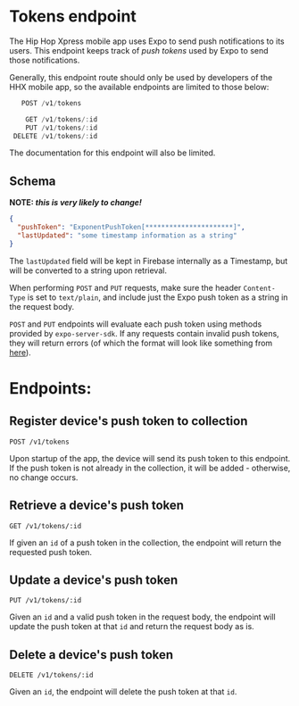 # Tokens endpoint
The Hip Hop Xpress mobile app uses Expo to send push notifications to its users. This endpoint keeps track of *push tokens* used by Expo to send those notifications. 

Generally, this endpoint route should only be used by developers of the HHX mobile app, so the available endpoints are limited to those below:

```javascript
   POST /v1/tokens

    GET /v1/tokens/:id
    PUT /v1/tokens/:id
 DELETE /v1/tokens/:id
```

The documentation for this endpoint will also be limited.

## Schema
**NOTE: *this is very likely to change!***
```json
{
  "pushToken": "ExponentPushToken[**********************]",
  "lastUpdated": "some timestamp information as a string"
}
```
The `lastUpdated` field will be kept in Firebase internally as a Timestamp, but will be converted to a string upon retrieval.

When performing `POST` and `PUT` requests, make sure the header `Content-Type` is set to `text/plain`, and include just the Expo push token as a string in the request body.

`POST` and `PUT` endpoints will evaluate each push token using methods provided by `expo-server-sdk`. If any requests contain invalid push tokens, they will return errors (of which the format will look like something from [here](errors)).

# Endpoints:

## Register device's push token to collection
`POST /v1/tokens`

Upon startup of the app, the device will send its push token to this endpoint. If the push token is not already in the collection, it will be added - otherwise, no change occurs.


## Retrieve a device's push token
`GET /v1/tokens/:id`

If given an `id` of a push token in the collection, the endpoint will return the requested push token.

## Update a device's push token
`PUT /v1/tokens/:id`

Given an `id` and a valid push token in the request body, the endpoint will update the push token at that `id` and return the request body as is.

## Delete a device's push token
`DELETE /v1/tokens/:id`

Given an `id`, the endpoint will delete the push token at that `id`.
